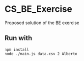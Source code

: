 # CS_BE_Exercise
Proposed solution of the BE exercise

## Run with 

`npm install`<br>
`node ./main.js data.csv 2 Alberto`


